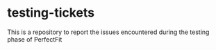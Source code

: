 # testing-tickets
This is a repository to report the issues encountered during the testing phase of PerfectFit
